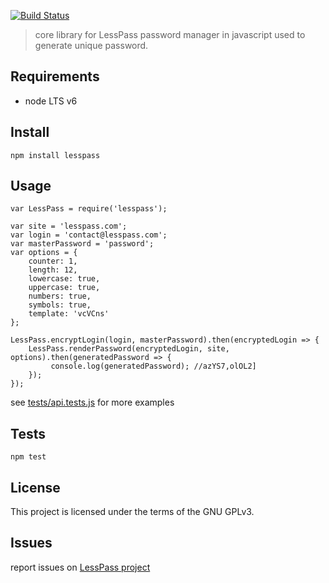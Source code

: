 [![Build Status](https://travis-ci.org/lesspass/core.svg?branch=master)](https://travis-ci.org/lesspass/core)

> core library for LessPass password manager in javascript used to generate unique password.

## Requirements

  - node LTS v6

## Install

    npm install lesspass

## Usage
    
    var LessPass = require('lesspass');
    
    var site = 'lesspass.com';
    var login = 'contact@lesspass.com';
    var masterPassword = 'password';
    var options = {
        counter: 1,
        length: 12,
        lowercase: true,
        uppercase: true,
        numbers: true,
        symbols: true,
        template: 'vcVCns'
    };
    
    LessPass.encryptLogin(login, masterPassword).then(encryptedLogin => {
        LessPass.renderPassword(encryptedLogin, site, options).then(generatedPassword => {
             console.log(generatedPassword); //azYS7,olOL2]
        });
    });


see [tests/api.tests.js](tests/api.tests.js) for more examples


## Tests

    npm test

## License

This project is licensed under the terms of the GNU GPLv3.


## Issues

report issues on [LessPass project](https://github.com/lesspass/lesspass/issues)
